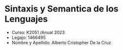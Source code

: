 # Sintaxis y Semantica de los Lenguajes
- Curso: K2051 /Anual 2023
- Legajo: 1466495
- Nombre y Apellido: Alberto Cristopher De la Cruz
